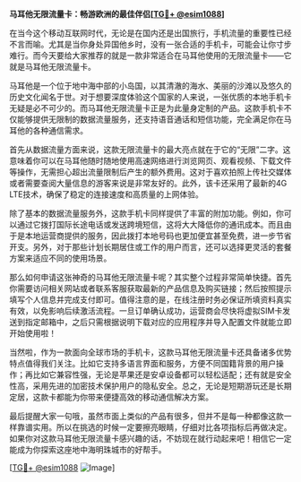**马耳他无限流量卡：畅游欧洲的最佳伴侣[[TG💪+ @esim1088](https://t.me/s/esim1088)]**

在当今这个移动互联网时代，无论是在国内还是出国旅行，手机流量的重要性已经不言而喻。尤其是当你身处异国他乡时，没有一张合适的手机卡，可能会让你寸步难行。而今天要给大家推荐的就是一款非常适合在马耳他使用的无限流量卡——它就是马耳他无限流量卡。

马耳他是一个位于地中海中部的小岛国，以其清澈的海水、美丽的沙滩以及悠久的历史文化闻名于世。对于想要深度体验这个国家的人来说，一张优质的本地手机卡无疑是必不可少的。而马耳他无限流量卡正是为此量身定制的产品。这款手机卡不仅能够提供无限制的数据流量服务，还支持语音通话和短信功能，完全满足你在马耳他的各种通信需求。

首先从数据流量方面来说，这款无限流量卡的最大亮点就在于它的“无限”二字。这意味着你可以在马耳他随时随地使用高速网络进行浏览网页、观看视频、下载文件等操作，无需担心超出流量限制后产生的额外费用。这对于喜欢拍照上传社交媒体或者需要查阅大量信息的游客来说是非常友好的。此外，该卡还采用了最新的4G LTE技术，确保了稳定的连接速度和高质量的上网体验。

除了基本的数据流量服务外，这款手机卡同样提供了丰富的附加功能。例如，你可以通过它拨打国际长途电话或发送跨境短信，这将大大降低你的通讯成本。而且由于是本地运营商提供的服务，因此拨打本地号码也更加便宜甚至免费，进一步节省开支。另外，对于那些计划长期居住或工作的用户而言，还可以选择更灵活的套餐方案来适应不同的使用场景。

那么如何申请这张神奇的马耳他无限流量卡呢？其实整个过程非常简单快捷。首先你需要访问相关网站或者联系客服获取最新的产品信息及购买链接；然后按照提示填写个人信息并完成支付即可。值得注意的是，在线注册时务必保证所填资料真实有效，以免影响后续激活流程。一旦订单确认成功，运营商会尽快将虚拟SIM卡发送到指定邮箱中，之后只需根据说明下载对应的应用程序并导入配置文件就能立即开始使用啦！

当然啦，作为一款面向全球市场的手机卡，这款马耳他无限流量卡还具备诸多优势特点值得我们关注。比如它支持多语言界面和服务，方便不同国籍背景的用户操作；再比如它兼容性强，无论是苹果还是安卓设备都可以轻松适配；还有就是安全性高，采用先进的加密技术保护用户的隐私安全。总之，无论是短期游玩还是长期定居，这款卡都能为你带来便捷高效的移动通信解决方案。

最后提醒大家一句哦，虽然市面上类似的产品有很多，但并不是每一种都像这款一样靠谱实用。所以在挑选的时候一定要擦亮眼睛，仔细对比各项指标后再做决定。如果你对这款马耳他无限流量卡感兴趣的话，不妨现在就行动起来吧！相信它一定能成为你探索这座地中海明珠城市的好帮手。

[[TG💪+ @esim1088](https://t.me/s/esim1088) ![Image](https://i.postimg.cc/4NQfJmqS/Snipaste-2025-05-13-00-14-12.png)]